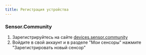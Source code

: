 ```yaml
---
title: Регистрация устройства
---
```


### Sensor.Community

1. Зарегистрируйтесь на сайте [devices.sensor.community](https://devices-test.sensor.community/register)
1. Войдите в свой аккаунт и в разделе "Мои сенсоры"  нажмите  "Зарегистрировать новый сенсор"
